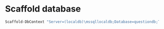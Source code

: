 ﻿# Scaffold database
```PowerShell
Scaffold-DbContext "Server=(localdb)\mssqllocaldb;Database=questiondb;Trusted_Connection=True;" Microsoft.EntityFrameworkCore.SqlServer -OutputDir Models -Tables "Questionnaire", "Question", "Answer", "UserAnswer"
```
